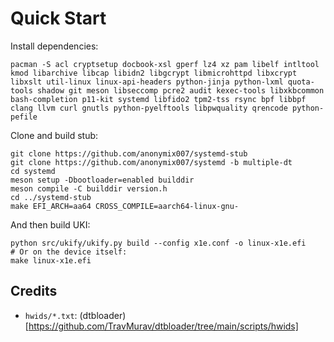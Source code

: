 # Quick Start

Install dependencies:
```
pacman -S acl cryptsetup docbook-xsl gperf lz4 xz pam libelf intltool kmod libarchive libcap libidn2 libgcrypt libmicrohttpd libxcrypt libxslt util-linux linux-api-headers python-jinja python-lxml quota-tools shadow git meson libseccomp pcre2 audit kexec-tools libxkbcommon bash-completion p11-kit systemd libfido2 tpm2-tss rsync bpf libbpf clang llvm curl gnutls python-pyelftools libpwquality qrencode python-pefile
```
Clone and build stub:
```console
git clone https://github.com/anonymix007/systemd-stub
git clone https://github.com/anonymix007/systemd -b multiple-dt
cd systemd
meson setup -Dbootloader=enabled builddir
meson compile -C builddir version.h
cd ../systemd-stub
make EFI_ARCH=aa64 CROSS_COMPILE=aarch64-linux-gnu-
```
And then build UKI:
```console
python src/ukify/ukify.py build --config x1e.conf -o linux-x1e.efi
# Or on the device itself:
make linux-x1e.efi
```

## Credits
- `hwids/*.txt`: (dtbloader)[https://github.com/TravMurav/dtbloader/tree/main/scripts/hwids]
